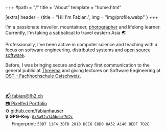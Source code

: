 +++
#path = "/"
title = "About"
template = "home.html"

[extra]
header = {title = "Hi! I'm Fabian.", img = "img/profile.webp" }
+++

I’m a passionate traveller, mountaineer, [photographer](https://portfolio.pixelfed.social/fabianhauser) and lifelong learner.
Currently, I'm taking a sabbatical to travel eastern Asia 🌏

Professionally, I've been active in computer science and teaching with a focus on software engineering, distributed systems and [open source software](./projects).

Before, I was bringing secure and privacy first communication to the general public at [Threema](https://threema.ch/)
and giving lectures on Software Engineering at [OST – Fachhochschule Ostschweiz](https://www.ost.ch/).

&nbsp;

[📬 fabian@fh2.ch](mailto:fabian@fh2.ch)  
[📷 Pixelfed Portfolio](https://portfolio.pixelfed.social/fabianhauser)  
[⚙️  github.com/fabianhauser](https://github.com/fabianhauser)  
🔒 **GPG-Key**: [`0x8a52a140bebf7d2c`](https://keys.openpgp.org/search?q=fabian%40fh2.ch)  
&nbsp;&nbsp;&nbsp;&nbsp;&nbsp;Fingerprint: `50B7 11F4 3DFD 2018 DCE6 E8D0 8A52 A140 BEBF 7D2C`
